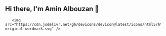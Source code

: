 ## Hi there, I'm Amin Albouzan 👋



       <img src="https://cdn.jsdelivr.net/gh/devicons/devicon@latest/icons/html5/html5-original-wordmark.svg" />
          

